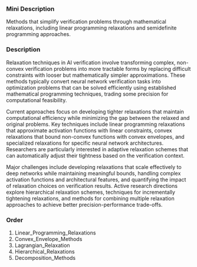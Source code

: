 ### Mini Description

Methods that simplify verification problems through mathematical relaxations, including linear programming relaxations and semidefinite programming approaches.

### Description

Relaxation techniques in AI verification involve transforming complex, non-convex verification problems into more tractable forms by replacing difficult constraints with looser but mathematically simpler approximations. These methods typically convert neural network verification tasks into optimization problems that can be solved efficiently using established mathematical programming techniques, trading some precision for computational feasibility.

Current approaches focus on developing tighter relaxations that maintain computational efficiency while minimizing the gap between the relaxed and original problems. Key techniques include linear programming relaxations that approximate activation functions with linear constraints, convex relaxations that bound non-convex functions with convex envelopes, and specialized relaxations for specific neural network architectures. Researchers are particularly interested in adaptive relaxation schemes that can automatically adjust their tightness based on the verification context.

Major challenges include developing relaxations that scale effectively to deep networks while maintaining meaningful bounds, handling complex activation functions and architectural features, and quantifying the impact of relaxation choices on verification results. Active research directions explore hierarchical relaxation schemes, techniques for incrementally tightening relaxations, and methods for combining multiple relaxation approaches to achieve better precision-performance trade-offs.

### Order

1. Linear_Programming_Relaxations
2. Convex_Envelope_Methods
3. Lagrangian_Relaxation
4. Hierarchical_Relaxations
5. Decomposition_Methods
